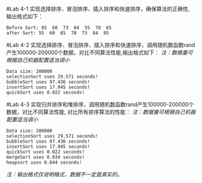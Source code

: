 #Lab 4-1 
实现选择排序、冒泡排序、插入排序和快速排序，确保算法的正确性, 输出格式如下：
```
Before Sort: 85  60  73  84  55  70  65
after Sort: 55  60  65  70  73  84  85
```
#Lab 4-2 
实现选择排序、冒泡排序、插入排序和快速排序，调用随机数函数rand产生100000-200000个数据，对比不同算法性能,输出格式如下：
*注：数据量可根据自己机器配置适当调小*
```
Data size: 200000
selectionSort uses 29.571 seconds!
bubbleSort uses 97.436 seconds!
insertSort uses 17.945 seconds!
quickSort uses 0.022 seconds!
```
#Lab 4-3 
实现归并排序和堆排序，调用随机数函数rand产生100000-200000个数据，对比不同算法性能, 对比所有排序算法的性能：
*注：数据量可根据自己机器配置适当调小*
```
Data size: 200000
selectionSort uses 29.571 seconds!
bubbleSort uses 97.436 seconds!
insertSort uses 17.945 seconds!
quickSort uses 0.022 seconds!
mergeSort uses 0.034 seconds!
heapsort uses 0.044 seconds!
```
*注：输出格式仅说明格式，数据不一定是真实的。*